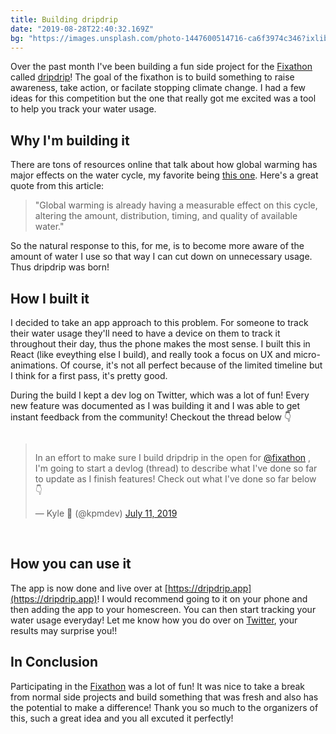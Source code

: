 ```yaml
---
title: Building dripdrip
date: "2019-08-28T22:40:32.169Z"
bg: "https://images.unsplash.com/photo-1447600514716-ca6f3974c346?ixlib=rb-1.2.1&ixid=eyJhcHBfaWQiOjEyMDd9&auto=format&fit=crop&w=1950&q=80"
---
```


Over the past month I've been building a fun side project for the [Fixathon](https://fixathon.io) called [dripdrip](https://dripdrip.app)! The goal of the fixathon is to build something to raise awareness, take action, or facilate stopping climate change. I had a few ideas for this competition but the one that really got me excited was a tool to help you track your water usage.

## Why I'm building it

There are tons of resources online that talk about how global warming has major effects on the water cycle, my favorite being [this one](https://www.ucsusa.org/global-warming/science-and-impacts/impacts/water-and-climate-change.html). Here's a great quote from this article:

> "Global warming is already having a measurable effect on this cycle, altering the amount, distribution, timing, and quality of available water."

So the natural response to this, for me, is to become more aware of the amount of water I use so that way I can cut down on unnecessary usage. Thus dripdrip was born!

## How I built it

I decided to take an app approach to this problem. For someone to track their water usage they'll need to have a device on them to track it throughout their day, thus the phone makes the most sense. I built this in React (like eveything else I build), and really took a focus on UX and micro-animations. Of course, it's not all perfect because of the limited timeline but I think for a first pass, it's pretty good.

During the build I kept a dev log on Twitter, which was a lot of fun! Every new feature was documented as I was building it and I was able to get instant feedback from the community! Checkout the thread below 👇

<div style="display: flex; justify-content: center; width: 100%;">
<blockquote class="twitter-tweet"><p lang="en" dir="ltr">In an effort to make sure I build dripdrip in the open for <a href="https://twitter.com/fixathon?ref_src=twsrc%5Etfw">@fixathon</a> , I&#39;m going to start a devlog (thread) to describe what I&#39;ve done so far to update as I finish features! Check out what I&#39;ve done so far below 👇</p>&mdash; Kyle 🤙 (@kpmdev) <a href="https://twitter.com/kpmdev/status/1149123809267634176?ref_src=twsrc%5Etfw">July 11, 2019</a></blockquote>
</div>
<br/>

## How you can use it
The app is now done and live over at [https://dripdrip.app](https://dripdrip.app)! I would recommend going to it on your phone and then adding the app to your homescreen. You can then start tracking your water usage everyday! Let me know how you do over on [Twitter](https://twitter.com/kpmdev), your results may surprise you!!

## In Conclusion
Participating in the [Fixathon](https://fixathon.io) was a lot of fun! It was nice to take a break from normal side projects and build something that was fresh and also has the potential to make a difference! Thank you so much to the organizers of this, such a great idea and you all excuted it perfectly! 

